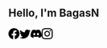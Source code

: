 ## Hello, I'm BagasN

[<img align="left" alt="Facebook" width="22px" src="https://raw.githubusercontent.com/MrPuppeteer/MrPuppeteer/main/facebook.svg" />](https://www.facebook.com/mrpppteer/)
[<img align="left" alt="Twitter" width="22px" src="https://raw.githubusercontent.com/MrPuppeteer/MrPuppeteer/main/twitter.svg" />](https://twitter.com/mrpppteer)
[<img align="left" alt="Discord" width="22px" src="https://raw.githubusercontent.com/MrPuppeteer/MrPuppeteer/main/discord.svg" />](https://discordapp.com/users/462162942683643905)
[<img align="left" alt="Instagram" width="22px" src="https://raw.githubusercontent.com/MrPuppeteer/MrPuppeteer/main/instagram.svg" />](https://www.instagram.com/mrpppteer/)

<!---
MrPuppeteer/MrPuppeteer is a ✨ special ✨ repository because its `README.md` (this file) appears on your GitHub profile.
You can click the Preview link to take a look at your changes.
--->
